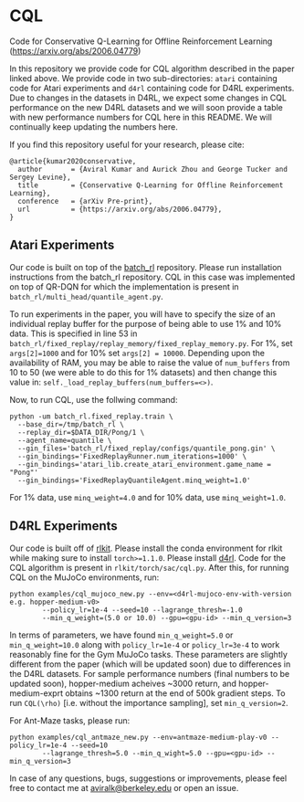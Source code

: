 # CQL

Code for Conservative Q-Learning for Offline Reinforcement Learning (https://arxiv.org/abs/2006.04779)

In this repository we provide code for CQL algorithm described in the paper linked above. We provide code in two sub-directories: `atari` containing code for Atari experiments and `d4rl` containing code for D4RL experiments. Due to changes in the datasets in D4RL, we expect some changes in CQL performance on the new D4RL datasets and we will soon provide a table with new performance numbers for CQL here in this README. We will continually keep updating the numbers here.

If you find this repository useful for your research, please cite:

```
@article{kumar2020conservative,
  author       = {Aviral Kumar and Aurick Zhou and George Tucker and Sergey Levine},
  title        = {Conservative Q-Learning for Offline Reinforcement Learning},
  conference   = {arXiv Pre-print},
  url          = {https://arxiv.org/abs/2006.04779},
}
```

## Atari Experiments
Our code is built on top of the [batch_rl](https://github.com/google-research/batch_rl) repository. Please run installation instructions from the batch_rl repository. CQL in this case was implemented on top of QR-DQN for which the implementation is present in `batch_rl/multi_head/quantile_agent.py`. 

To run experiments in the paper, you will have to specify the size of an individual replay buffer for the purpose of being able to use 1% and 10% data. This is specified in line 53 in `batch_rl/fixed_replay/replay_memory/fixed_replay_memory.py`. For 1%, set `args[2]=1000` and for 10% set `args[2] = 10000`. Depending upon the availability of RAM, you may be able to raise the value of `num_buffers` from 10 to 50 (we were able to do this for 1% datasets) and then change this value in: `self._load_replay_buffers(num_buffers=<>)`.

Now, to run CQL, use the follwing command:

```
python -um batch_rl.fixed_replay.train \
  --base_dir=/tmp/batch_rl \
  --replay_dir=$DATA_DIR/Pong/1 \
  --agent_name=quantile \
  --gin_files='batch_rl/fixed_replay/configs/quantile_pong.gin' \
  --gin_bindings='FixedReplayRunner.num_iterations=1000' \
  --gin_bindings='atari_lib.create_atari_environment.game_name = "Pong"'
  --gin_bindings='FixedReplayQuantileAgent.minq_weight=1.0'
```
For 1% data, use `minq_weight=4.0` and for 10% data, use `minq_weight=1.0`. 

## D4RL Experiments
Our code is built off of [rlkit](https://github.com/vitchyr/rlkit). Please install the conda environment for rlkit while making sure to install `torch>=1.1.0`. Please install [d4rl](https://github.com/rail-berkeley/d4rl). Code for the CQL algorithm is present in `rlkit/torch/sac/cql.py`. After this, for running CQL on the MuJoCo environments, run:

```
python examples/cql_mujoco_new.py --env=<d4rl-mujoco-env-with-version e.g. hopper-medium-v0>
        --policy_lr=1e-4 --seed=10 --lagrange_thresh=-1.0 
        --min_q_weight=(5.0 or 10.0) --gpu=<gpu-id> --min_q_version=3
```

In terms of parameters, we have found `min_q_weight=5.0` or `min_q_weight=10.0` along with `policy_lr=1e-4` or `policy_lr=3e-4` to work reasonably fine for the Gym MuJoCo tasks. These parameters are slightly different from the paper (which will be updated soon) due to differences in the D4RL datasets. For sample performance numbers (final numbers to be updated soon), hopper-medium acheives ~3000 return, and hopper-medium-exprt obtains ~1300 return at the end of 500k gradient steps. To run `CQL(\rho)` [i.e. without the importance sampling], set `min_q_version=2`.

For Ant-Maze tasks, please run:
```
python examples/cql_antmaze_new.py --env=antmaze-medium-play-v0 --policy_lr=1e-4 --seed=10
        --lagrange_thresh=5.0 --min_q_wight=5.0 --gpu=<gpu-id> --min_q_version=3
```

In case of any questions, bugs, suggestions or improvements, please feel free to contact me at aviralk@berkeley.edu or open an issue.
